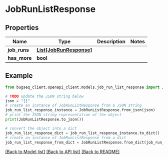 # JobRunListResponse


## Properties

Name | Type | Description | Notes
------------ | ------------- | ------------- | -------------
**job_runs** | [**List[JobRunResponse]**](JobRunResponse.md) |  | 
**has_more** | **bool** |  | 

## Example

```python
from bugseq_client.openapi_client.models.job_run_list_response import JobRunListResponse

# TODO update the JSON string below
json = "{}"
# create an instance of JobRunListResponse from a JSON string
job_run_list_response_instance = JobRunListResponse.from_json(json)
# print the JSON string representation of the object
print(JobRunListResponse.to_json())

# convert the object into a dict
job_run_list_response_dict = job_run_list_response_instance.to_dict()
# create an instance of JobRunListResponse from a dict
job_run_list_response_from_dict = JobRunListResponse.from_dict(job_run_list_response_dict)
```
[[Back to Model list]](../README.md#documentation-for-models) [[Back to API list]](../README.md#documentation-for-api-endpoints) [[Back to README]](../README.md)


